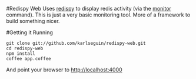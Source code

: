#Redispy Web
Uses [redispy](https://github.com/karlseguin/redispy) to display redis activity (via the [monitor](http://redis.io/commands/monitor) command). This is just a very basic monitoring tool. More of a framework to build something nicer.

#Getting it Running

	git clone git://github.com/karlseguin/redispy-web.git
	cd redispy-web
	npm install
	coffee app.coffee

And point your browser to <http://localhost:4000>